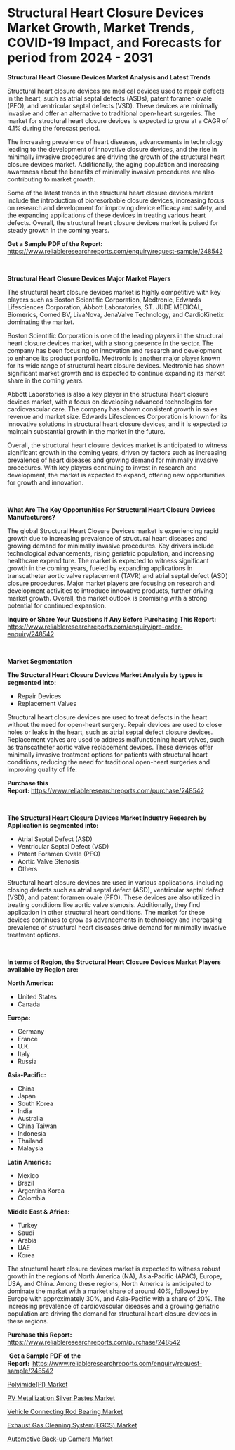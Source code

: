 <p><h1>Structural Heart Closure Devices Market Growth, Market Trends, COVID-19 Impact, and Forecasts for period from 2024 - 2031</h1></p><p><strong>Structural Heart Closure Devices Market Analysis and Latest Trends</strong></p>
<p><p>Structural heart closure devices are medical devices used to repair defects in the heart, such as atrial septal defects (ASDs), patent foramen ovale (PFO), and ventricular septal defects (VSD). These devices are minimally invasive and offer an alternative to traditional open-heart surgeries. The market for structural heart closure devices is expected to grow at a CAGR of 4.1% during the forecast period.</p><p>The increasing prevalence of heart diseases, advancements in technology leading to the development of innovative closure devices, and the rise in minimally invasive procedures are driving the growth of the structural heart closure devices market. Additionally, the aging population and increasing awareness about the benefits of minimally invasive procedures are also contributing to market growth.</p><p>Some of the latest trends in the structural heart closure devices market include the introduction of bioresorbable closure devices, increasing focus on research and development for improving device efficacy and safety, and the expanding applications of these devices in treating various heart defects. Overall, the structural heart closure devices market is poised for steady growth in the coming years.</p></p>
<p><strong>Get a Sample PDF of the Report:&nbsp;</strong> <a href="https://www.reliableresearchreports.com/enquiry/request-sample/248542">https://www.reliableresearchreports.com/enquiry/request-sample/248542</a></p>
<p>&nbsp;</p>
<p><strong>Structural Heart Closure Devices Major Market Players</strong></p>
<p><p>The structural heart closure devices market is highly competitive with key players such as Boston Scientific Corporation, Medtronic, Edwards Lifesciences Corporation, Abbott Laboratories, ST. JUDE MEDICAL, Biomerics, Comed BV, LivaNova, JenaValve Technology, and CardioKinetix dominating the market. </p><p>Boston Scientific Corporation is one of the leading players in the structural heart closure devices market, with a strong presence in the sector. The company has been focusing on innovation and research and development to enhance its product portfolio. Medtronic is another major player known for its wide range of structural heart closure devices. Medtronic has shown significant market growth and is expected to continue expanding its market share in the coming years.</p><p>Abbott Laboratories is also a key player in the structural heart closure devices market, with a focus on developing advanced technologies for cardiovascular care. The company has shown consistent growth in sales revenue and market size. Edwards Lifesciences Corporation is known for its innovative solutions in structural heart closure devices, and it is expected to maintain substantial growth in the market in the future.</p><p>Overall, the structural heart closure devices market is anticipated to witness significant growth in the coming years, driven by factors such as increasing prevalence of heart diseases and growing demand for minimally invasive procedures. With key players continuing to invest in research and development, the market is expected to expand, offering new opportunities for growth and innovation.</p></p>
<p>&nbsp;</p>
<p><strong>What Are The Key Opportunities For Structural Heart Closure Devices Manufacturers?</strong></p>
<p><p>The global Structural Heart Closure Devices market is experiencing rapid growth due to increasing prevalence of structural heart diseases and growing demand for minimally invasive procedures. Key drivers include technological advancements, rising geriatric population, and increasing healthcare expenditure. The market is expected to witness significant growth in the coming years, fueled by expanding applications in transcatheter aortic valve replacement (TAVR) and atrial septal defect (ASD) closure procedures. Major market players are focusing on research and development activities to introduce innovative products, further driving market growth. Overall, the market outlook is promising with a strong potential for continued expansion.</p></p>
<p><strong>Inquire or Share Your Questions If Any Before Purchasing This Report:</strong> <a href="https://www.reliableresearchreports.com/enquiry/pre-order-enquiry/248542">https://www.reliableresearchreports.com/enquiry/pre-order-enquiry/248542</a></p>
<p>&nbsp;</p>
<p><strong>Market Segmentation</strong></p>
<p><strong>The Structural Heart Closure Devices Market Analysis by types is segmented into:</strong></p>
<p><ul><li>Repair Devices</li><li>Replacement Valves</li></ul></p>
<p><p>Structural heart closure devices are used to treat defects in the heart without the need for open-heart surgery. Repair devices are used to close holes or leaks in the heart, such as atrial septal defect closure devices. Replacement valves are used to address malfunctioning heart valves, such as transcatheter aortic valve replacement devices. These devices offer minimally invasive treatment options for patients with structural heart conditions, reducing the need for traditional open-heart surgeries and improving quality of life.</p></p>
<p><strong>Purchase this Report:&nbsp;</strong><a href="https://www.reliableresearchreports.com/purchase/248542">https://www.reliableresearchreports.com/purchase/248542</a></p>
<p>&nbsp;</p>
<p><strong>The Structural Heart Closure Devices Market Industry Research by Application is segmented into:</strong></p>
<p><ul><li>Atrial Septal Defect (ASD)</li><li>Ventricular Septal Defect (VSD)</li><li>Patent Foramen Ovale (PFO)</li><li>Aortic Valve Stenosis</li><li>Others</li></ul></p>
<p><p>Structural heart closure devices are used in various applications, including closing defects such as atrial septal defect (ASD), ventricular septal defect (VSD), and patent foramen ovale (PFO). These devices are also utilized in treating conditions like aortic valve stenosis. Additionally, they find application in other structural heart conditions. The market for these devices continues to grow as advancements in technology and increasing prevalence of structural heart diseases drive demand for minimally invasive treatment options.</p></p>
<p>&nbsp;</p>
<p><strong>In terms of Region, the Structural Heart Closure Devices Market Players available by Region are:</strong></p>
<p>
    <p> <strong> North America: </strong>
        <ul>
            <li>United States</li>
            <li>Canada</li>
        </ul>
        </p> 
    <p> <strong> Europe: </strong>
        <ul>
            <li>Germany</li>
            <li>France</li>
            <li>U.K.</li>
            <li>Italy</li>
            <li>Russia</li>
        </ul>
        </p> 
    <p> <strong> Asia-Pacific: </strong>
        <ul>
            <li>China</li>
            <li>Japan</li>
            <li>South Korea</li>
            <li>India</li>
            <li>Australia</li>
            <li>China Taiwan</li>
            <li>Indonesia</li>
            <li>Thailand</li>
            <li>Malaysia</li>
        </ul>
        </p> 
    <p> <strong> Latin America: </strong>
        <ul>
            <li>Mexico</li>
            <li>Brazil</li>
            <li>Argentina Korea</li>
            <li>Colombia</li>
        </ul>
        </p> 
    <p> <strong> Middle East & Africa: </strong>
        <ul>
            <li>Turkey</li>
            <li>Saudi</li>
            <li>Arabia</li>
            <li>UAE</li>
            <li>Korea</li>
        </ul>
    </p>
    </p>
<p><p>The structural heart closure devices market is expected to witness robust growth in the regions of North America (NA), Asia-Pacific (APAC), Europe, USA, and China. Among these regions, North America is anticipated to dominate the market with a market share of around 40%, followed by Europe with approximately 30%, and Asia-Pacific with a share of 20%. The increasing prevalence of cardiovascular diseases and a growing geriatric population are driving the demand for structural heart closure devices in these regions.</p></p>
<p><strong>Purchase this Report: </strong><a href="https://www.reliableresearchreports.com/purchase/248542">https://www.reliableresearchreports.com/purchase/248542</a></p>
<p>&nbsp;<strong>Get a Sample PDF of the Report:&nbsp;&nbsp;</strong><a href="https://www.reliableresearchreports.com/enquiry/request-sample/248542">https://www.reliableresearchreports.com/enquiry/request-sample/248542</a></p>
<p><strong></strong></p>
<p><p><a href="https://fearless-okapi-6c8.notion.site/Polyimide-PI-Market-Growth-Market-Trends-COVID-19-Impact-and-Forecasts-for-period-from-2024-20-044805e966bd4b729bb1dfb75a557dd8">Polyimide(PI) Market</a></p><p><a href="https://scarlet-rocket-c63.notion.site/PV-Metallization-Silver-Pastes-Market-Offers-Provide-Insightful-Data-for-the-Time-Period-from-2024-t-19f5a3d6d4324445b728624296404b47">PV Metallization Silver Pastes Market</a></p><p><a href="https://view.publitas.com/reportprime-1/vehicle-connecting-rod-bearing-market-with-the-goal-of-estimating-the-market-size-and-future-growth-potential-of-various-market-segments-based-on-component-applications-end-user-and-region/">Vehicle Connecting Rod Bearing Market</a></p><p><a href="https://zircon-bluebell-299.notion.site/Exhaust-Gas-Cleaning-System-EGCS-Market-Challenges-Opportunities-and-Growth-Drivers-and-Major-Ma-5c9100780694446185cf2b2f8ad2cf35">Exhaust Gas Cleaning System(EGCS) Market</a></p><p><a href="https://view.publitas.com/reportprime-1/automotive-back-up-camera-market-offers-provide-insightful-data-for-the-time-period-from-2024-to-2031-and-also-provide-analysis-based-on-application-type-and-region/">Automotive Back-up Camera Market</a></p></p>